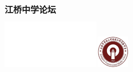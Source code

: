 <html>
<body>
	<h1>江桥中学论坛</h1>
	<iframe src="//player.bilibili.com/player.html?isOutside=true&aid=351853499&bvid=BV1VR4y1i7KM&cid=1007708118&p=1" scrolling="no" border="0" frameborder="no" framespacing="0" allowfullscreen="true"></iframe>
</body>
<img src="jqzx.jpg" alt="Pulpit rock" width="100" height="100">
</html>
